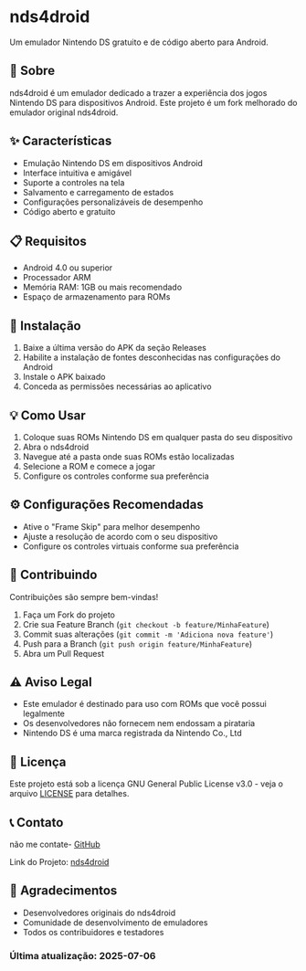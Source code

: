 # nds4droid

Um emulador Nintendo DS gratuito e de código aberto para Android.

## 📱 Sobre

nds4droid é um emulador dedicado a trazer a experiência dos jogos Nintendo DS para dispositivos Android. Este projeto é um fork melhorado do emulador original nds4droid.

## ✨ Características

- Emulação Nintendo DS em dispositivos Android
- Interface intuitiva e amigável
- Suporte a controles na tela
- Salvamento e carregamento de estados
- Configurações personalizáveis de desempenho
- Código aberto e gratuito

## 📋 Requisitos

- Android 4.0 ou superior
- Processador ARM
- Memória RAM: 1GB ou mais recomendado
- Espaço de armazenamento para ROMs

## 🚀 Instalação

1. Baixe a última versão do APK da seção Releases
2. Habilite a instalação de fontes desconhecidas nas configurações do Android
3. Instale o APK baixado
4. Conceda as permissões necessárias ao aplicativo

## 💡 Como Usar

1. Coloque suas ROMs Nintendo DS em qualquer pasta do seu dispositivo
2. Abra o nds4droid
3. Navegue até a pasta onde suas ROMs estão localizadas
4. Selecione a ROM e comece a jogar
5. Configure os controles conforme sua preferência

## ⚙️ Configurações Recomendadas

- Ative o "Frame Skip" para melhor desempenho
- Ajuste a resolução de acordo com o seu dispositivo
- Configure os controles virtuais conforme sua preferência

## 🤝 Contribuindo

Contribuições são sempre bem-vindas!

1. Faça um Fork do projeto
2. Crie sua Feature Branch (`git checkout -b feature/MinhaFeature`)
3. Commit suas alterações (`git commit -m 'Adiciona nova feature'`)
4. Push para a Branch (`git push origin feature/MinhaFeature`)
5. Abra um Pull Request

## ⚠️ Aviso Legal

- Este emulador é destinado para uso com ROMs que você possui legalmente
- Os desenvolvedores não fornecem nem endossam a pirataria
- Nintendo DS é uma marca registrada da Nintendo Co., Ltd

## 📝 Licença

Este projeto está sob a licença GNU General Public License v3.0 - veja o arquivo [LICENSE](LICENSE) para detalhes.

## 📞 Contato

não me contate- [GitHub](https://github.com/DereckySany)

Link do Projeto: [nds4droid](https://github.com/DereckySany/nds4droid)

## 🙏 Agradecimentos

- Desenvolvedores originais do nds4droid
- Comunidade de desenvolvimento de emuladores
- Todos os contribuidores e testadores


### Última atualização: 2025-07-06
